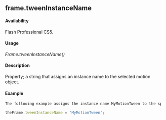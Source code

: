 ## frame.tweenInstanceName

#### Availability

Flash Professional CS5.

#### Usage

*Frame.tweenInstanceName()*

#### Description

Property; a string that assigns an instance name to the selected motion object.

#### Example

```javascript
The following example assigns the instance name MyMotionTween to the specified motion object.

theFrame.tweenInstanceName = "MyMotionTween";

```